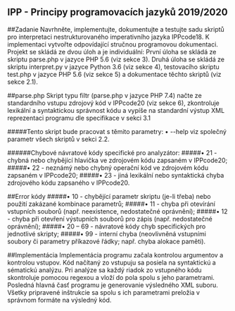 IPP - Principy programovacích jazyků 2019/2020
---
##Zadanie
Navrhněte, implementujte, dokumentujte a testujte sadu skriptů pro interpretaci nestrukturovaného imperativního jazyka IPPcode18.
K implementaci vytvořte odpovídající stručnou programovou dokumentaci.
Projekt se skládá ze dvou úloh a je individuální:
První úloha se skládá ze skriptu parse.php v jazyce PHP 5.6 (viz sekce 3).
Druhá úloha se skládá ze skriptu interpret.py v jazyce Python 3.6 (viz sekce 4), testovacího skriptu test.php v jazyce PHP 5.6 (viz sekce 5) a dokumentace těchto skriptů (viz sekce 2.1).

##parse.php
Skript typu filtr (parse.php v jazyce PHP 7.4) načte ze standardního vstupu zdrojový kód v IPPcode20 (viz sekce 6), zkontroluje lexikální a syntaktickou správnost kódu a vypíše na standardní
výstup XML reprezentaci programu dle specifikace v sekci 3.1

#####Tento skript bude pracovat s těmito parametry:
• --help viz společný parametr všech skriptů v sekci 2.2.

######Chybové návratové kódy specifické pro analyzátor:
#####• 21 - chybná nebo chybějící hlavička ve zdrojovém kódu zapsaném v IPPcode20;
#####• 22 - neznámý nebo chybný operační kód ve zdrojovém kódu zapsaném v IPPcode20;
#####• 23 - jiná lexikální nebo syntaktická chyba zdrojového kódu zapsaného v IPPcode20.

##Error kódy
#####• 10 - chybějící parametr skriptu (je-li třeba) nebo použití zakázané kombinace parametrů;
#####• 11 - chyba při otevírání vstupních souborů (např. neexistence, nedostatečné oprávnění);
#####• 12 - chyba při otevření výstupních souborů pro zápis (např. nedostatečné oprávnění);
#####• 20 – 69 - návratové kódy chyb specifických pro jednotlivé skripty;
#####• 99 - interní chyba (neovlivněná vstupními soubory či parametry příkazové řádky; např. chyba alokace paměti).

##Implementácia
Implementácia programu začala kontrolou argumentov a kontrolou vstupov. Kód načítaný zo vstupuju sa posiela na syntaktickú a sématickú analýzu. Pri analýze sa každý riadok zo vstupného kódu skontroluje pomocou regexou a vloží do pola spolu s jeho parametrami. 
Posledná hlavná časť programu je generovanie výsledného XML suboru. Všetky pripravené inštrukcie sa spolu s ich parametrami preložia v správnom formáte na výsledný kód.